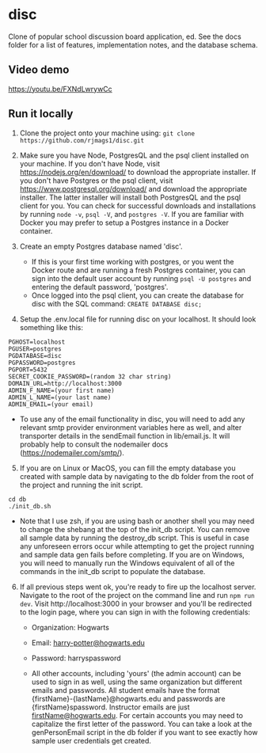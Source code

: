 # disc
Clone of popular school discussion board application, ed. See the
docs folder for a list of features, implementation notes, and the
database schema.



## Video demo
https://youtu.be/FXNdLwrywCc



## Run it locally
1. Clone the project onto your machine using:
```git clone https://github.com/rjmags1/disc.git```


2. Make sure you have Node, PostgresQL and the psql client installed on your 
machine. If you don't have Node, visit https://nodejs.org/en/download/ to download the appropriate installer. If you don't have Postgres or the psql client, visit https://www.postgresql.org/download/ and download the appropriate installer. The latter installer will install both PostgresQL and the psql client for you. You can check for successful downloads and installations by running 
`node -v`, `psql -V`, and `postgres -V`.
If you are familiar with Docker you may prefer to setup a Postgres instance in a Docker container.


3. Create an empty Postgres database named 'disc'. 
    - If this is your first time working with postgres, or you went the Docker route and are running a fresh Postgres container, you can sign into the default user account by running 
    ```psql -U postgres```
    and entering the default password, 'postgres'. 
    - Once logged into the psql client,
    you can create the database for disc with the SQL command:
    ```CREATE DATABASE disc;```


4. Setup the .env.local file for running disc on your localhost. It should
look something like this:
```
PGHOST=localhost
PGUSER=postgres
PGDATABASE=disc
PGPASSWORD=postgres
PGPORT=5432
SECRET_COOKIE_PASSWORD=(random 32 char string)
DOMAIN_URL=http://localhost:3000
ADMIN_F_NAME=(your first name)
ADMIN_L_NAME=(your last name)
ADMIN_EMAIL=(your email)
```
- To use any of the email functionality in disc, you will need to
add any relevant smtp provider environment variables here as well, and alter
transporter details in the sendEmail function in lib/email.js. It will probably
help to consult the nodemailer docs (https://nodemailer.com/smtp/).


5. If you are on Linux or MacOS, you can fill the empty database you created
with sample data by navigating to the db folder from the root of the project 
and running the init script. 
```
cd db
./init_db.sh
```
- Note that I use zsh, if you are using bash or another shell you may need to 
change the shebang at the top of the init_db script. You can remove all sample
data by running the destroy_db script. This is useful in case any unforeseen
errors occur while attempting to get the project running and sample data gen
fails before completing. If you are on Windows, you will need to manually run the Windows equivalent of
all of the commands in the init_db script to populate the database.


6. If all previous steps went ok, you're ready to fire up the localhost server. Navigate to the root of the project on the command line and run
```npm run dev```.
Visit http://localhost:3000 in your browser and you'll be redirected to the login
page, where you can sign in with the following credentials:
    - Organization: Hogwarts
    - Email: harry-potter@hogwarts.edu
    - Password: harryspassword

    - All other accounts, including 'yours' (the admin account) can be used to sign in
    as well, using the same organization but different emails and passwords. All student emails have the format {firstName}-{lastName}@hogwarts.edu and passwords
    are {firstName}spassword. Instructor emails are just firstName@hogwarts.edu.
    For certain accounts you may need to capitalize the first letter of the password.
    You can take a look at the genPersonEmail script in the db folder if you want
    to see exactly how sample user credentials get created.